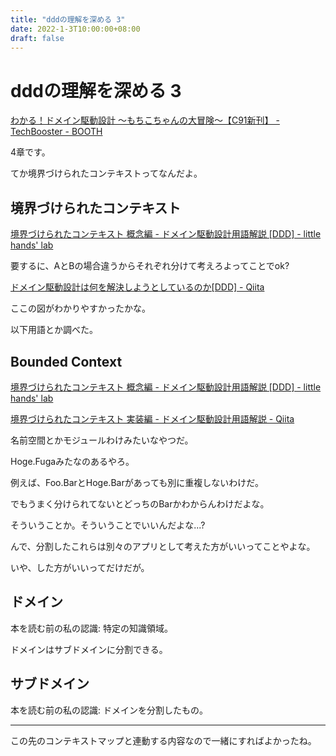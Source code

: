 ```yaml
---
title: "dddの理解を深める 3"
date: 2022-1-3T10:00:00+08:00
draft: false
---
```

# dddの理解を深める 3

[わかる！ドメイン駆動設計 ～もちこちゃんの大冒険～【C91新刊】 - TechBooster - BOOTH](https://booth.pm/ja/items/392260)



4章です。



てか境界づけられたコンテキストってなんだよ。



## 境界づけられたコンテキスト



[境界づけられたコンテキスト 概念編 - ドメイン駆動設計用語解説 [DDD] - little hands&#39; lab](https://little-hands.hatenablog.com/entry/2017/11/28/bouded-context-concept)



要するに、AとBの場合違うからそれぞれ分けて考えろよってことでok?



[ドメイン駆動設計は何を解決しようとしているのか[DDD] - Qiita](https://qiita.com/little_hand_s/items/721afcbc555444663247#%E3%83%A2%E3%83%87%E3%83%AA%E3%83%B3%E3%82%B0%E3%81%8B%E3%82%89%E5%88%A9%E7%9B%8A%E3%82%92%E5%BE%97%E3%82%8B%E3%81%9F%E3%82%81%E3%81%AE%E3%82%A2%E3%83%97%E3%83%AD%E3%83%BC%E3%83%81)



ここの図がわかりやすかったかな。



以下用語とか調べた。



## Bounded Context



[境界づけられたコンテキスト 概念編 - ドメイン駆動設計用語解説 [DDD] - little hands&#39; lab](https://little-hands.hatenablog.com/entry/2017/11/28/bouded-context-concept)



[境界づけられたコンテキスト 実装編 - ドメイン駆動設計用語解説 - Qiita](https://qiita.com/little_hand_s/items/6e65ae050b873056c50c)



名前空間とかモジュールわけみたいなやつだ。



Hoge.Fugaみたなのあるやろ。



例えば、Foo.BarとHoge.Barがあっても別に重複しないわけだ。



でもうまく分けられてないとどっちのBarかわからんわけだよな。



そういうことか。そういうことでいいんだよな...?



んで、分割したこれらは別々のアプリとして考えた方がいいってことやよな。



いや、した方がいいってだけだが。



## ドメイン



本を読む前の私の認識: 特定の知識領域。



ドメインはサブドメインに分割できる。



## サブドメイン



本を読む前の私の認識: ドメインを分割したもの。



---



この先のコンテキストマップと連動する内容なので一緒にすればよかったね。
